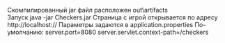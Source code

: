 Скомпилированный jar файл расположен out\artifacts\
Запуск java -jar Checkers.jar
Страница с игрой открывается по адресу http://localhost:<port>/<path>/
Параметры задаются в application.properties
По-умолчанию:
server.port=8080
server.servlet.context-path=/checkers
